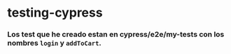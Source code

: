 # testing-cypress
### Los test que he creado estan en cypress/e2e/my-tests con los nombres `login` y `addToCart`.
